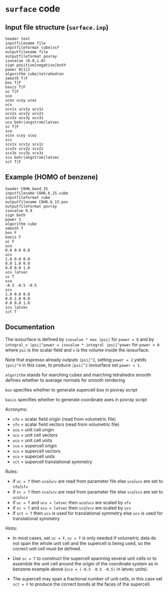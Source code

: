 # `surface` code


## Input file structure (`surface.inp`)
```
header text                   
inputfilename file            
inputfileformat cube|xsf      
outputfilename file           
outputfileformat povray       
isovalue (0.0,1.0)            
sign positive|negative|both   
power 0|1|2                   
algorithm cube|tetrahedron    
smooth T|F                    
box T|F                       
basis T|F                     
uc T|F                        
uco                           
ucox ucoy ucoz                
ucv                           
ucv1x ucv1y ucv1z             
ucv2x ucv2y ucv2z             
ucv3x ucv3y ucv3z             
ucu bohr|angstrom|latvec      
sc T|F                        
sco                           
scox scoy scoz                
scv                           
scv1x scv1y scv1z             
scv2x scv2y scv2z             
scv3x scv3y scv3z             
scu bohr|angstrom|latvec      
sct T|F                       
```


## Example (HOMO of benzene)
```
header C6H6_band_15
inputfilename C6H6.b_15.cube
inputfileformat cube
outputfilename C6H6.b_15.pov
outputfileformat povray
isovalue 0.9
sign both
power 1
algorithm cube
smooth T
box F
basis F
uc F
uco
0.0 0.0 0.0
ucv
1.0 0.0 0.0
0.0 1.0 0.0
0.0 0.0 1.0
ucu latvec
sc T
sco
-0.5 -0.5 -0.5
scv
1.0 0.0 0.0
0.0 1.0 0.0
0.0 0.0 1.0
scu latvec
sct T
```


## Documentation

The isosurface is defined by `isovalue * max |psi|` for `power = 0` and by
`integral_v |psi|^power = isovalue * integral |psi|^power` for `power > 0`
where `psi` is the scalar field and `v` is the volume inside the isosurface.

Note that espresso already outputs `|psi|^2`, setting `power = 2` yields
`|psi|^4` in this case, to produce `|psi|^2` isosurface set `power = 1`.

`algorithm` stands for marching cubes and marching tetrahedra
smooth defines whether to average normals for smooth rendering

`box` specifies whether to generate supercell box in povray script

`basis` specifies whether to generate coordinate axes in povray script

Acronyms:

- `sfo` = scalar field origin (read from volumetric file)
- `sfv` = scalar field vectors (read from volumetric file)
- `uco` = unit cell origin
- `ucv` = unit cell vectors
- `ucu` = unit cell units
- `sco` = supercell origin
- `scv` = supercell vectors
- `scu` = supercell units
- `sct` = supercell translational symmetry

Rules:

- if `uc = T` then `uco`/`ucv` are read from parameter file
  else `uco`/`ucv` are set to `sfo`/`sfv`
- if `sc = T` then `sco`/`scv` are read from parameter file
  else `sco`/`scv` are set to` uco`/`ucv`
- if `uc = T` and `ucu = latvec` then `uco`/`ucv` are scaled by `sfv`
- if `sc = T` and `scu = latvec` then `sco`/`scv` are scaled by `ucv`
- if `sct = T` then `scv` is used for translational symmetry
  else `ucv` is used for translational symmetry

Hints: 

- In most cases, set `uc = F`, `uc = T` is only needed if volumetric data do
  not span the whole unit cell and the supercell is being used, so the correct
  unit cell must be defined.

- Use `sc = T` to construct the supercell spanning several unit cells or to
  assemble the unit cell around the origin of the coordinate system as in
  benzene example above (`sco = (-0.5 -0.5 -0.5)` in latvec units).

- The supercell may span a fractional number of unit cells, in this case set
  `sct = F` to produce the correct bonds at the faces of the supercell.
